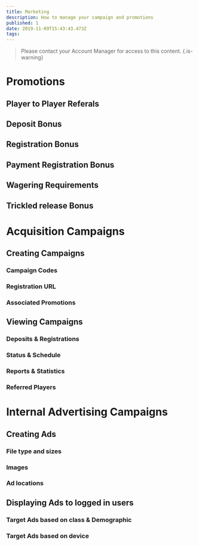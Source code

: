 ```yaml
---
title: Marketing
description: How to manage your campaign and promotions
published: 1
date: 2019-11-09T15:43:43.473Z
tags: 
---
```


> Please contact your Account Manager for access to this content.
{.is-warning}


# Promotions
## Player to Player Referals
## Deposit Bonus
## Registration Bonus
## Payment Registration Bonus
## Wagering Requirements
## Trickled release Bonus


# Acquisition Campaigns


## Creating Campaigns
### Campaign Codes 
### Registration URL
### Associated Promotions

## Viewing Campaigns
### Deposits & Registrations
### Status & Schedule
### Reports & Statistics
### Referred Players

# Internal Advertising Campaigns
## Creating Ads
### File type and sizes
### Images
### Ad locations
## Displaying Ads to logged in users
### Target Ads based on class & Demographic
### Target Ads based on device





